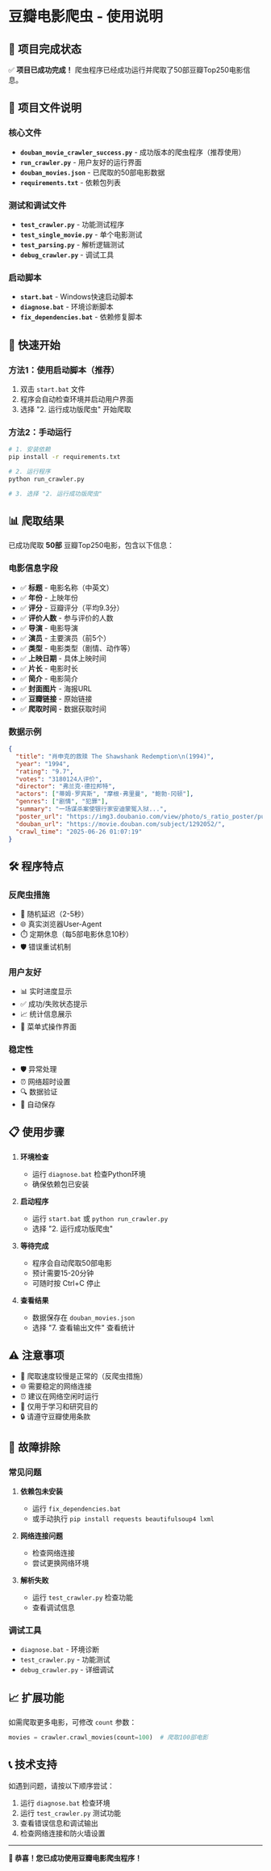 # 豆瓣电影爬虫 - 使用说明

## 🎉 项目完成状态

✅ **项目已成功完成！** 爬虫程序已经成功运行并爬取了50部豆瓣Top250电影信息。

## 📁 项目文件说明

### 核心文件
- **`douban_movie_crawler_success.py`** - 成功版本的爬虫程序（推荐使用）
- **`run_crawler.py`** - 用户友好的运行界面
- **`douban_movies.json`** - 已爬取的50部电影数据
- **`requirements.txt`** - 依赖包列表

### 测试和调试文件
- **`test_crawler.py`** - 功能测试程序
- **`test_single_movie.py`** - 单个电影测试
- **`test_parsing.py`** - 解析逻辑测试
- **`debug_crawler.py`** - 调试工具

### 启动脚本
- **`start.bat`** - Windows快速启动脚本
- **`diagnose.bat`** - 环境诊断脚本
- **`fix_dependencies.bat`** - 依赖修复脚本

## 🚀 快速开始

### 方法1：使用启动脚本（推荐）
1. 双击 `start.bat` 文件
2. 程序会自动检查环境并启动用户界面
3. 选择 "2. 运行成功版爬虫" 开始爬取

### 方法2：手动运行
```bash
# 1. 安装依赖
pip install -r requirements.txt

# 2. 运行程序
python run_crawler.py

# 3. 选择 "2. 运行成功版爬虫"
```

## 📊 爬取结果

已成功爬取 **50部** 豆瓣Top250电影，包含以下信息：

### 电影信息字段
- ✅ **标题** - 电影名称（中英文）
- ✅ **年份** - 上映年份
- ✅ **评分** - 豆瓣评分（平均9.3分）
- ✅ **评价人数** - 参与评价的人数
- ✅ **导演** - 电影导演
- ✅ **演员** - 主要演员（前5个）
- ✅ **类型** - 电影类型（剧情、动作等）
- ✅ **上映日期** - 具体上映时间
- ✅ **片长** - 电影时长
- ✅ **简介** - 电影简介
- ✅ **封面图片** - 海报URL
- ✅ **豆瓣链接** - 原始链接
- ✅ **爬取时间** - 数据获取时间

### 数据示例
```json
{
  "title": "肖申克的救赎 The Shawshank Redemption\n(1994)",
  "year": "1994",
  "rating": "9.7",
  "votes": "3180124人评价",
  "director": "弗兰克·德拉邦特",
  "actors": ["蒂姆·罗宾斯", "摩根·弗里曼", "鲍勃·冈顿"],
  "genres": ["剧情", "犯罪"],
  "summary": "一场谋杀案使银行家安迪蒙冤入狱...",
  "poster_url": "https://img3.doubanio.com/view/photo/s_ratio_poster/public/p480747492.webp",
  "douban_url": "https://movie.douban.com/subject/1292052/",
  "crawl_time": "2025-06-26 01:07:19"
}
```

## 🛠️ 程序特点

### 反爬虫措施
- 🔄 随机延迟（2-5秒）
- 🌐 真实浏览器User-Agent
- ⏱️ 定期休息（每5部电影休息10秒）
- 🛡️ 错误重试机制

### 用户友好
- 📊 实时进度显示
- ✅ 成功/失败状态提示
- 📈 统计信息展示
- 🎯 菜单式操作界面

### 稳定性
- 🛡️ 异常处理
- ⏰ 网络超时设置
- 🔍 数据验证
- 💾 自动保存

## 📋 使用步骤

1. **环境检查**
   - 运行 `diagnose.bat` 检查Python环境
   - 确保依赖包已安装

2. **启动程序**
   - 运行 `start.bat` 或 `python run_crawler.py`
   - 选择 "2. 运行成功版爬虫"

3. **等待完成**
   - 程序会自动爬取50部电影
   - 预计需要15-20分钟
   - 可随时按 Ctrl+C 停止

4. **查看结果**
   - 数据保存在 `douban_movies.json`
   - 选择 "7. 查看输出文件" 查看统计

## ⚠️ 注意事项

- 🐌 爬取速度较慢是正常的（反爬虫措施）
- 🌐 需要稳定的网络连接
- ⏰ 建议在网络空闲时运行
- 📝 仅用于学习和研究目的
- 🔒 请遵守豆瓣使用条款

## 🔧 故障排除

### 常见问题
1. **依赖包未安装**
   - 运行 `fix_dependencies.bat`
   - 或手动执行 `pip install requests beautifulsoup4 lxml`

2. **网络连接问题**
   - 检查网络连接
   - 尝试更换网络环境

3. **解析失败**
   - 运行 `test_crawler.py` 检查功能
   - 查看调试信息

### 调试工具
- `diagnose.bat` - 环境诊断
- `test_crawler.py` - 功能测试
- `debug_crawler.py` - 详细调试

## 📈 扩展功能

如需爬取更多电影，可修改 `count` 参数：
```python
movies = crawler.crawl_movies(count=100)  # 爬取100部电影
```

## 📞 技术支持

如遇到问题，请按以下顺序尝试：
1. 运行 `diagnose.bat` 检查环境
2. 运行 `test_crawler.py` 测试功能
3. 查看错误信息和调试输出
4. 检查网络连接和防火墙设置

---

**🎉 恭喜！您已成功使用豆瓣电影爬虫程序！** 
